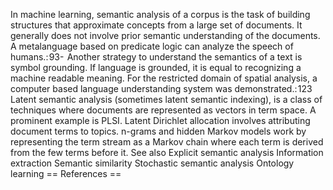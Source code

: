 In machine learning, semantic analysis of a corpus is the task of
building structures that approximate concepts from a large set of
documents. It generally does not involve prior semantic understanding of
the documents. A metalanguage based on predicate logic can analyze the
speech of humans.: 93-  Another strategy to understand the semantics of
a text is symbol grounding. If language is grounded, it is equal to
recognizing a machine readable meaning. For the restricted domain of
spatial analysis, a computer based language understanding system was
demonstrated.: 123 Latent semantic analysis (sometimes latent semantic
indexing), is a class of techniques where documents are represented as
vectors in term space. A prominent example is PLSI. Latent Dirichlet
allocation involves attributing document terms to topics. n-grams and
hidden Markov models work by representing the term stream as a Markov
chain where each term is derived from the few terms before it. See also
Explicit semantic analysis Information extraction Semantic similarity
Stochastic semantic analysis Ontology learning == References ==
